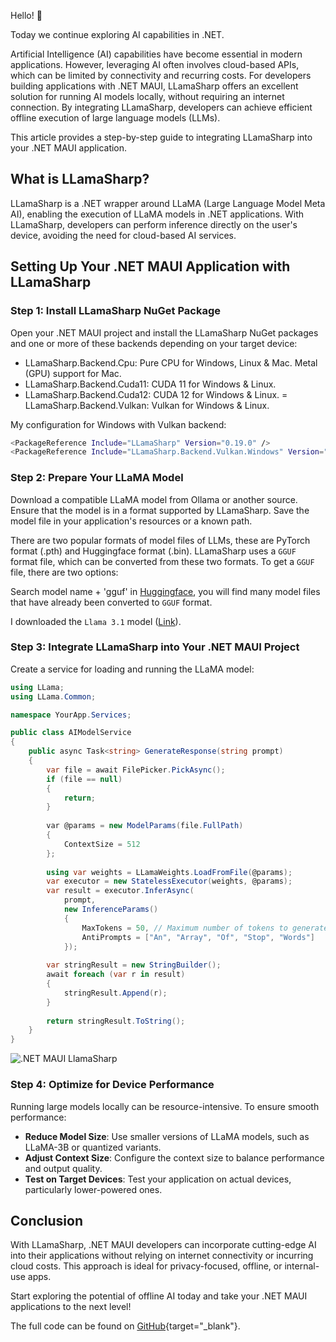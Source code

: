 ﻿Hello! 👋

Today we continue exploring AI capabilities in .NET.

Artificial Intelligence (AI) capabilities have become essential in modern applications. However, leveraging AI often involves cloud-based APIs, which can be limited by connectivity and recurring costs. For developers building applications with .NET MAUI, LLamaSharp offers an excellent solution for running AI models locally, without requiring an internet connection. By integrating LLamaSharp, developers can achieve efficient offline execution of large language models (LLMs).

This article provides a step-by-step guide to integrating LLamaSharp into your .NET MAUI application.

## What is LLamaSharp?

LLamaSharp is a .NET wrapper around LLaMA (Large Language Model Meta AI), enabling the execution of LLaMA models in .NET applications. With LLamaSharp, developers can perform inference directly on the user's device, avoiding the need for cloud-based AI services.

## Setting Up Your .NET MAUI Application with LLamaSharp

### Step 1: Install LLamaSharp NuGet Package

Open your .NET MAUI project and install the LLamaSharp NuGet packages and one or more of these backends depending on your target device:

- LLamaSharp.Backend.Cpu: Pure CPU for Windows, Linux & Mac. Metal (GPU) support for Mac.
- LLamaSharp.Backend.Cuda11: CUDA 11 for Windows & Linux.
- LLamaSharp.Backend.Cuda12: CUDA 12 for Windows & Linux.
= LLamaSharp.Backend.Vulkan: Vulkan for Windows & Linux.

My configuration for Windows with Vulkan backend:

```bash
<PackageReference Include="LLamaSharp" Version="0.19.0" />
<PackageReference Include="LLamaSharp.Backend.Vulkan.Windows" Version="0.19.0" />
```

### Step 2: Prepare Your LLaMA Model

Download a compatible LLaMA model from Ollama or another source. Ensure that the model is in a format supported by LLamaSharp. Save the model file in your application's resources or a known path.

There are two popular formats of model files of LLMs, these are PyTorch format (.pth) and Huggingface format (.bin). LLamaSharp uses a `GGUF` format file, which can be converted from these two formats. To get a `GGUF` file, there are two options:

Search model name + 'gguf' in [Huggingface](https://huggingface.co/), you will find many model files that have already been converted to `GGUF` format.

I downloaded the `Llama 3.1` model ([Link](https://huggingface.co/cognitivecomputations/dolphin-2.9.4-llama3.1-8b-gguf)).

### Step 3: Integrate LLamaSharp into Your .NET MAUI Project

Create a service for loading and running the LLaMA model:

```csharp
using LLama;
using LLama.Common;

namespace YourApp.Services;

public class AIModelService
{
    public async Task<string> GenerateResponse(string prompt)
    {
        var file = await FilePicker.PickAsync();
        if (file == null)
        {
        	return;
        }
        
        var @params = new ModelParams(file.FullPath)
        {
        	ContextSize = 512
        };
        
        using var weights = LLamaWeights.LoadFromFile(@params);
        var executor = new StatelessExecutor(weights, @params);
        var result = executor.InferAsync(
        	prompt,
        	new InferenceParams()
        	{
        		MaxTokens = 50, // Maximum number of tokens to generate
        		AntiPrompts = ["An", "Array", "Of", "Stop", "Words"]
        	});
        
        var stringResult = new StringBuilder();
        await foreach (var r in result)
        {
        	stringResult.Append(r);
        }
        
        return stringResult.ToString();
    }
}
```

![.NET MAUI LlamaSharp](https://ik.imagekit.io/VladislavAntonyuk/vladislavantonyuk/articles/59/ai.png)

### Step 4: Optimize for Device Performance

Running large models locally can be resource-intensive. To ensure smooth performance:

- **Reduce Model Size**: Use smaller versions of LLaMA models, such as LLaMA-3B or quantized variants.
- **Adjust Context Size**: Configure the context size to balance performance and output quality.
- **Test on Target Devices**: Test your application on actual devices, particularly lower-powered ones.

## Conclusion

With LLamaSharp, .NET MAUI developers can incorporate cutting-edge AI into their applications without relying on internet connectivity or incurring cloud costs. This approach is ideal for privacy-focused, offline, or internal-use apps.

Start exploring the potential of offline AI today and take your .NET MAUI applications to the next level!

The full code can be found on [GitHub](https://github.com/VladislavAntonyuk/AspireSamples/tree/main/MauiAspireOllama){target="_blank"}.
